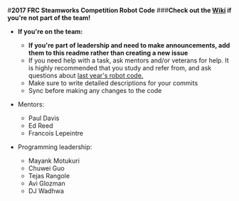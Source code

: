 #**2017 FRC Steamworks Competition Robot Code**
###**Check out the [Wiki](https://github.com/NRG948/NRGRobot2017/wiki) if you're not part of the team!**

* **If you're on the team:**
  * **If you're part of leadership and need to make announcements, add them to this readme rather than creating a new issue**
  * If you need help with a task, ask mentors and/or veterans for help. It is highly recommended that you study and refer from, and ask questions about [last year's robot code.](https://github.com/NRG948/NRGRobot2016)
  * Make sure to write detailed descriptions for your commits
  * Sync before making any changes to the code
  
* Mentors:
  * Paul Davis
  * Ed Reed
  * Francois Lepeintre

* Programming leadership:
  * Mayank Motukuri
  * Chuwei Guo
  * Tejas Rangole
  * Avi Glozman
  * DJ Wadhwa
